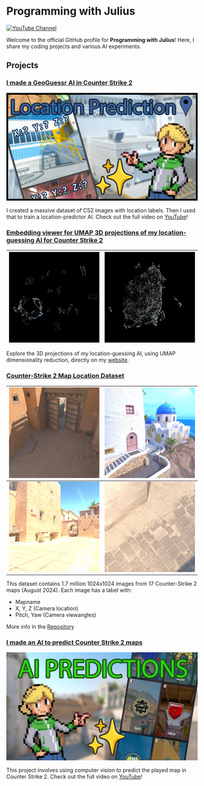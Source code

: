 # Programming with Julius

[![YouTube Channel](https://img.shields.io/badge/YouTube-Programming%20with%20Julius-red?style=flat-square&logo=youtube&link=https://www.youtube.com/@ProgrammingWithJulius)](https://www.youtube.com/@ProgrammingWithJulius)

Welcome to the official GitHub profile for **Programming with Julius**! Here, I share my coding projects and various AI experiments.

## Projects

### [I made a GeoGuessr AI in Counter Strike 2](https://www.youtube.com/watch?v=igPX0no9L54)
![Counter Strike 2 Location Detector](./images/cs2_location_predictor.png)

I created a massive dataset of CS2 images with location labels. Then I used that to train a location-predictor AI. Check out the full video on [YouTube](https://www.youtube.com/watch?v=igPX0no9L54)!

### [Embedding viewer for UMAP 3D projections of my location-guessing AI for Counter Strike 2](https://cstrike.win/)
| ![Multihead Embeddings](./images/multihead-preview.png) | ![Default Embeddings](./images/default-preview.png) |
| --- | --- |

Explore the 3D projections of my location-guessing AI, using UMAP dimensionality reduction, directly on my [website](https://cstrike.win/).

### [Counter-Strike 2 Map Location Dataset](https://github.com/Programming-with-Julius/CounterStrike2MapLocationDataset)
| ![de_dust2](./images/de_dust2%20-542%202042%20108%2032%20293%20-0.558505%205.113815.jpg) | ![de_thera](./images/de_thera%20601%20-864%20329%2012%20320%20-0.209440%205.585054.jpg) |
| --- | --- |
| ![de_anubis](./images/de_anubis%2018%20-1409%2032%20-4%2029%200.069813%200.506145.jpg) | ![de_dust2](./images/de_dust2%205%20-522%20105%2082%2053%20-1.431170%200.925025.jpg) |


This dataset contains 1.7 million 1024x1024 images from 17 Counter-Strike 2 maps (August 2024). Each image has a label with:
- Mapname
- X, Y, Z (Camera location)
- Pitch, Yaw (Camera viewangles)

More info in the [Repository](https://github.com/Programming-with-Julius/CounterStrike2MapLocationDataset)

### [I made an AI to predict Counter Strike 2 maps](https://www.youtube.com/watch?v=RmUy7bBO_dE)
![Counter Strike 2 Map Classifier](./images/cs2_map_predictor.png)

This project involves using computer vision to predict the played map in Counter Strike 2. Check out the full video on [YouTube](https://www.youtube.com/watch?v=RmUy7bBO_dE)!